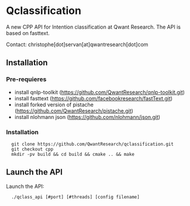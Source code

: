 # Qclassification

A new CPP API for Intention classification at Qwant Research.
The API is based on fasttext.

Contact: christophe[dot]servan[at]qwantresearch[dot]com

## Installation

### Pre-requieres
* install qnlp-toolkit (https://github.com/QwantResearch/qnlp-toolkit.git)
* install fasttext (https://github.com/facebookresearch/fastText.git)
* install forked version of pistache (https://github.com/QwantResearch/pistache.git)
* install nlohmann json (https://github.com/nlohmann/json.git)


### Installation


```
  git clone https://github.com/QwantResearch/qclassification.git 
  git checkout cpp
  mkdir -pv build && cd build && cmake .. && make 
``` 


## Launch the API

Launch the API:
```
  ./qclass_api [#port] [#threads] [config filename]
``` 

